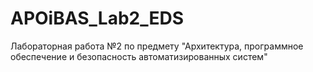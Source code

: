 # APOiBAS_Lab2_EDS
Лабораторная работа №2 по предмету "Архитектура, программное обеспечение и безопасность автоматизированных систем"
